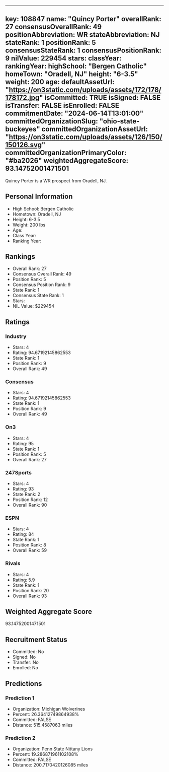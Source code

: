 ---
  key: 108847
  name: "Quincy Porter"
  overallRank: 27
  consensusOverallRank: 49
  positionAbbreviation: WR
  stateAbbreviation: NJ
  stateRank: 1
  positionRank: 5
  consensusStateRank: 1
  consensusPositionRank: 9
  nilValue: 229454
  stars: 
  classYear: 
  rankingYear: 
  highSchool: "Bergen Catholic"
  homeTown: "Oradell, NJ"
  height: "6-3.5"
  weight: 200
  age: 
  defaultAssetUrl: "https://on3static.com/uploads/assets/172/178/178172.jpg"
  isCommitted: TRUE
  isSigned: FALSE
  isTransfer: FALSE
  isEnrolled: FALSE
  commitmentDate: "2024-06-14T13:01:00"
  committedOrganizationSlug: "ohio-state-buckeyes"
  committedOrganizationAssetUrl: "https://on3static.com/uploads/assets/126/150/150126.svg"
  committedOrganizationPrimaryColor: "#ba2026"
  weightedAggregateScore: 93.14752001471501
  ---
  
  Quincy Porter is a WR prospect from Oradell, NJ.
  
  ## Personal Information
  - High School: Bergen Catholic
  - Hometown: Oradell, NJ
  - Height: 6-3.5
  - Weight: 200 lbs
  - Age: 
  - Class Year: 
  - Ranking Year: 
  
  ## Rankings
  - Overall Rank: 27
  - Consensus Overall Rank: 49
  - Position Rank: 5
  - Consensus Position Rank: 9
  - State Rank: 1
  - Consensus State Rank: 1
  - Stars: 
  - NIL Value: $229454
  
  ## Ratings
  
  ### Industry
  - Stars: 4
  - Rating: 94.67192145862553
  - State Rank: 1
  - Position Rank: 9
  - Overall Rank: 49
  
  ### Consensus
  - Stars: 4
  - Rating: 94.67192145862553
  - State Rank: 1
  - Position Rank: 9
  - Overall Rank: 49
  
  ### On3
  - Stars: 4
  - Rating: 95
  - State Rank: 1
  - Position Rank: 5
  - Overall Rank: 27
  
  ### 247Sports
  - Stars: 4
  - Rating: 93
  - State Rank: 2
  - Position Rank: 12
  - Overall Rank: 90
  
  ### ESPN
  - Stars: 4
  - Rating: 84
  - State Rank: 1
  - Position Rank: 8
  - Overall Rank: 59
  
  ### Rivals
  - Stars: 4
  - Rating: 5.9
  - State Rank: 1
  - Position Rank: 20
  - Overall Rank: 93
  
  ## Weighted Aggregate Score
  93.14752001471501
  
  ## Recruitment Status
  - Committed: No
  - Signed: No
  - Transfer: No
  - Enrolled: No
  
  
  
  ## Predictions
  
  ### Prediction 1
  - Organization: Michigan Wolverines
  - Percent: 26.36412749864938%
  - Committed: FALSE
  - Distance: 515.4587063 miles
  
  ### Prediction 2
  - Organization: Penn State Nittany Lions
  - Percent: 19.286871961102108%
  - Committed: FALSE
  - Distance: 200.7170420126085 miles
  
